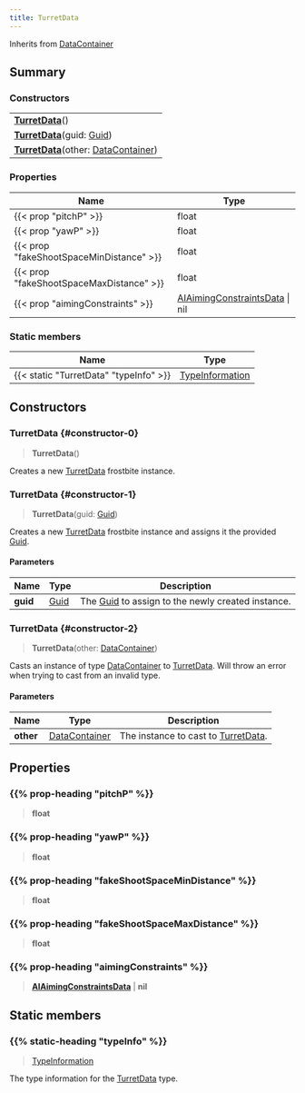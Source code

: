 ```yaml
---
title: TurretData
---
```


Inherits from 
[DataContainer](/vext/ref/shared/class/datacontainer)

## Summary
### Constructors
| |
| ----------- |
| **[TurretData](#constructor-0)**() |
| **[TurretData](#constructor-1)**(guid: [Guid](/vext/ref/shared/class/guid)) |
| **[TurretData](#constructor-2)**(other: [DataContainer](/vext/ref/shared/class/datacontainer)) |

### Properties
| Name | Type |
| ---- | ---- |
| {{< prop "pitchP" >}} | float |
| {{< prop "yawP" >}} | float |
| {{< prop "fakeShootSpaceMinDistance" >}} | float |
| {{< prop "fakeShootSpaceMaxDistance" >}} | float |
| {{< prop "aimingConstraints" >}} | [AIAimingConstraintsData](/vext/ref/fb/aiaimingconstraintsdata) \| nil |

### Static members
| Name | Type |
| ---- | ---- |
| {{< static "TurretData" "typeInfo" >}} | [TypeInformation](/vext/ref/shared/class/typeinformation) |

## Constructors
### TurretData {#constructor-0}
> **TurretData**()

Creates a new [TurretData](/vext/ref/fb/turretdata) frostbite instance.

### TurretData {#constructor-1}
> **TurretData**(guid: [Guid](/vext/ref/shared/class/guid))

Creates a new [TurretData](/vext/ref/fb/turretdata) frostbite instance and assigns it the provided [Guid](/vext/ref/shared/class/guid).

#### Parameters
| Name | Type | Description |
| ---- | ---- | ----------- |
| **guid** | [Guid](/vext/ref/shared/class/guid) | The [Guid](/vext/ref/shared/class/guid) to assign to the newly created instance. |

### TurretData {#constructor-2}
> **TurretData**(other: [DataContainer](/vext/ref/shared/class/datacontainer))

Casts an instance of type [DataContainer](/vext/ref/shared/class/datacontainer) to [TurretData](/vext/ref/fb/turretdata). Will throw an error when trying to cast from an invalid type.

#### Parameters
| Name | Type | Description |
| ---- | ---- | ----------- |
| **other** | [DataContainer](/vext/ref/shared/class/datacontainer) | The instance to cast to [TurretData](/vext/ref/fb/turretdata). |

## Properties
### {{% prop-heading "pitchP" %}}
> **float**

### {{% prop-heading "yawP" %}}
> **float**

### {{% prop-heading "fakeShootSpaceMinDistance" %}}
> **float**

### {{% prop-heading "fakeShootSpaceMaxDistance" %}}
> **float**

### {{% prop-heading "aimingConstraints" %}}
> **[AIAimingConstraintsData](/vext/ref/fb/aiaimingconstraintsdata)** | **nil**

## Static members
### {{% static-heading "typeInfo" %}}
> [TypeInformation](/vext/ref/shared/class/typeinformation)

The type information for the [TurretData](/vext/ref/fb/turretdata) type.

